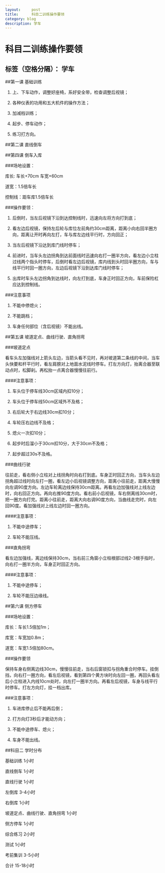 ```yaml
---
layout:     post
title:      科目二训练操作要领
category: blog
description: 学车
---
```


# 科目二训练操作要领
标签（空格分隔）： 学车
---
##第一课 基础训练

1. 上、下车动作，调整好座椅，系好安全带，检查调整后视镜；

2. 各种仪表的功用和五大机件的操作方法；

3. 加减档训练；

4. 起步、停车动作；

5. 练习打方向。

##第二课 直线倒车

##第四课 倒车入库

###场地设置：

   库长: 车长+70cm  车宽+60cm

   道宽：1.5倍车长

   控制线：距车库1.5倍车长

###操作要领：

1.   后倒时，当左后视镜下沿到达控制线时，迅速向左将方向打到底；

2.   看左边后视镜，保持左后轮与库位左前角约30cm距离，距离小向右回半圈方向，距离让开时再向左打，车与库左边线平行时，方向回正；

3.   当左后视镜下沿达到库门线时停车；

4.   前进时，当车头左边拐角到达前面线时迅速向右打一圈半方向，看左边小立柱过线两个指头时停车，后倒时看左边后视镜，库内线到头时回半圈方向，车与线平行时回一圈方向，左边后视镜下沿到达库门线时停车；

5.   出库时车头左边拐角到达线时，向左打到底，车身正时回正方向，车前保险杠应达到控制线。

###注意事项

1.   不能中停熄火；

2.   不能跳档；

3.   车身任何部位（含后视镜）不能出线。

##第五课 坡道定点、曲线行驶、直角拐弯

###坡道定点

   看车头左加强线对上箭头左边，当箭头看不见时，再对坡道第二条线的中间，当车头快要和杆平行时，看左肩膀对上地面水泥线时停车。打左方向灯，抬离合器至联动点时，松脚刹。再松抬一点离合器慢慢往前行。

####注意事项：

1.   车头位于停车线30cm区域内扣10分；

2.   车头位于停车线50cm区域外不及格；

3.   右后轮大于右边线30cm扣10分；

4.   车轮压右边线不及格；

5.   熄火一次扣10分；

6.   起步时后溜小于30cm扣10分，大于30cm不及格；

7.   起步超过30s不及格。

###曲线行驶

  往前走，看右侧小立柱对上线拐角时向右打到底。车身正时回正方向，当车头左边拐角超过线时向左打一圈，看左边小后视镜调整方向，距离小往前走，距离大慢慢向左调90度方向。左边车轮离边线保持30cm距离。再看左边加强线对上线左边时，向右回正方向。再向右推90度方向。看右前小后视镜，车右侧离线30cm时，把一圈方向打完。距离小往前走，距离大向右调90度方向，当曲线走完时，向左回90度。看加强线对上线左边时回一圈方向。

####注意事项：

1.   不能中途停车；

2.   车轮不能压线。

###直角拐弯

看左边加强线，离边线保持30cm，当右前三角窗小立柱根部过线2-3根手指时，向右打一圈半方向，车身正时回正方向。

####注意事项：

1.   不能中途停车；

2.   车轮不能压边缘线。

##第六课 侧方停车

###场地设置：

库长：车长1.5倍加1m；

库宽：车宽加0.8m；

道宽：车宽1.5倍加80cm。

###操作要领

   保持车身右侧离边线30cm，慢慢往前走，当右后窗锁扣与拐角重合时停车。挂倒挡，向右打一圈方向，看左后视镜，看到第四个黄方块时向左回一圈，再回头看左后小立柱进入内线10cm处时，向左打一圈半方向。再看左后视镜，车身与线平行时停车。打左方向灯，挂一档出库。

###注意事项：

1.   车进库停止后不能再后倒；

2.   打方向灯3秒后才能动方向；

3.   不能中途停车、熄火；

4.   车身不能出线。

 

 

    

 

 

 

##科目二 学时分布

基础训练 1小时

直线倒车 1小时

直线行驶 1小时

左倒库 3-4小时

右倒库 1小时

坡道定点、曲线行驶、直角拐弯 1小时

侧方停车 1小时

综合练习 2小时

测试 1小时

考前集训 3-5小时

合计 15-18小时










